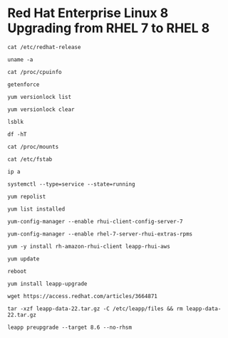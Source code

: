 # Red Hat Enterprise Linux 8 Upgrading from RHEL 7 to RHEL 8




```cat /etc/redhat-release```

```uname -a```

```cat /proc/cpuinfo```

```getenforce```

```yum versionlock list```

```yum versionlock clear```

```lsblk```

```df -hT```

```cat /proc/mounts```

```cat /etc/fstab```

```ip a```

```systemctl --type=service --state=running```

```yum repolist```

```yum list installed```


```yum-config-manager --enable rhui-client-config-server-7```

```yum-config-manager --enable rhel-7-server-rhui-extras-rpms```

```yum -y install rh-amazon-rhui-client leapp-rhui-aws```


```yum update```

```reboot```

```yum install leapp-upgrade```


```wget https://access.redhat.com/articles/3664871```

```tar -xzf leapp-data-22.tar.gz -C /etc/leapp/files && rm leapp-data-22.tar.gz```


```leapp preupgrade --target 8.6 --no-rhsm```




